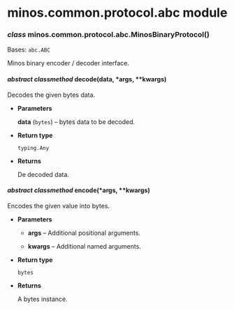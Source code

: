 # minos.common.protocol.abc module


### _class_ minos.common.protocol.abc.MinosBinaryProtocol()
Bases: `abc.ABC`

Minos binary encoder / decoder interface.


#### _abstract classmethod_ decode(data, \*args, \*\*kwargs)
Decodes the given bytes data.


* **Parameters**

    **data** (`bytes`) – bytes data to be decoded.



* **Return type**

    `typing.Any`



* **Returns**

    De decoded data.



#### _abstract classmethod_ encode(\*args, \*\*kwargs)
Encodes the given value into bytes.


* **Parameters**

    
    * **args** – Additional positional arguments.


    * **kwargs** – Additional named arguments.



* **Return type**

    `bytes`



* **Returns**

    A bytes instance.
